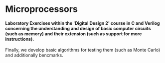 # Microprocessors
#### Laboratory Exercises within the 'Digital Design 2' course in C and Verilog concerning the understanding and design of basic computer circuits (such as memory) and their extension (such as support for more instructions).
Finally, we develop basic algorithms for testing them (such as Monte Carlo) and additionally bencmarks.

